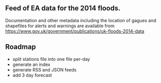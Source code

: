 ## Feed of EA data for the 2014 floods.

Documentation and other metadata including the location of gagues and shapefiles for alerts and warnings are available from https://www.gov.uk/government/publications/uk-floods-2014-data

## Roadmap

  * split stations file into one file per-day
  * generate an index
  * generate RSS and JSON feeds
  * add 3 day forecast

